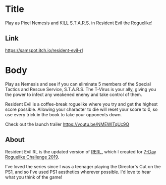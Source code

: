 # Title

Play as Pixel Nemesis and KILL S.T.A.R.S. in Resident Evil the Roguelike!

## Link

https://samspot.itch.io/resident-evil-rl

# Body

Play as Nemesis and see if you can eliminate 5 members of the Special Tactics and Rescue Service,  S.T.A.R.S.  The T-Virus is your ally, giving you the power to infect any weakened enemy and take control of them.  

Resident Evil is a coffee-break roguelike where you try and get the highest score possible.  Allowing your character to die will reset your score to 0, so use every trick in the book to take your opponents down.  

Check out the launch trailer https://youtu.be/NMEWITqUc9Q

## About

Resident Evil RL is the updated version of [RERL](https://itch.io/jam/7drl-challenge-2019/rate/380420), which I created for [7-Day Roguelike Challenge 2019](https://itch.io/jam/7drl-challenge-2019).

I've loved the series since I was a teenager playing the Director's Cut on the PS1, and so I've used PS1 aesthetics wherever possible.  I'd love to hear what you think of the game!

